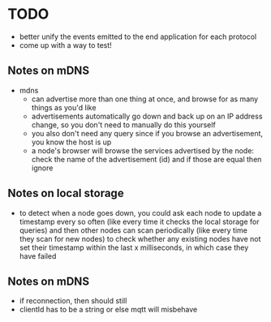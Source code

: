 # TODO

- better unify the events emitted to the end application for each protocol
- come up with a way to test!



## Notes on mDNS
- mdns
    - can advertise more than one thing at once, and browse for as many things as you'd like
    - advertisements automatically go down and back up on an IP address change, so you don't need to manually do this yourself
    - you also don't need any query since if you browse an advertisement, you know the host is up
    - a node's browser will browse the services advertised by the node: check the name of the advertisement (id) and if those are equal then ignore

## Notes on local storage
- to detect when a node goes down, you could ask each node to update a timestamp every so often (like every time it checks the local storage for queries) and then other nodes can scan periodically (like every time they scan for new nodes) to check whether any existing nodes have not set their timestamp within the last x milliseconds, in which case they have failed

## Notes on mDNS
- if reconnection, then should still
- clientId has to be a string or else mqtt will misbehave
